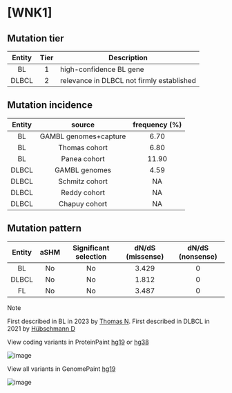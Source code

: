 # [WNK1]

## Mutation tier

|Entity|Tier|Description                              |
|:------:|:----:|-----------------------------------------|
|BL    |1   |high-confidence BL gene                  |
|DLBCL |2   |relevance in DLBCL not firmly established|
## Mutation incidence

|Entity|source               |frequency (%)|
|:------:|:---------------------:|:-------------:|
|BL    |GAMBL genomes+capture| 6.70        |
|BL    |Thomas cohort        | 6.80        |
|BL    |Panea cohort         |11.90        |
|DLBCL |GAMBL genomes        | 4.59        |
|DLBCL |Schmitz cohort       |   NA        |
|DLBCL |Reddy cohort         |   NA        |
|DLBCL |Chapuy cohort        |   NA        |

## Mutation pattern

|Entity|aSHM|Significant selection|dN/dS (missense)|dN/dS (nonsense)|
|:------:|:----:|:---------------------:|:----------------:|:----------------:|
|BL    |No  |No                   |3.429           |0               |
|DLBCL |No  |No                   |1.812           |0               |
|FL    |No  |No                   |3.487           |0               |


> [!NOTE]
> First described in BL in 2023 by [Thomas N](https://pubmed.ncbi.nlm.nih.gov/36201743). First described in DLBCL in 2021 by [Hübschmann D](https://pubmed.ncbi.nlm.nih.gov/33953289)

View coding variants in ProteinPaint [hg19](https://www.bcgsc.ca/downloads/morinlab/GAMBL/test/genes/WNK1_protein.html)  or [hg38](https://www.bcgsc.ca/downloads/morinlab/GAMBL/test/genes/WNK1_protein_hg38.html)

![image](../../images/proteinpaint/WNK1_NM_018979.svg)

View all variants in GenomePaint [hg19](https://www.bcgsc.ca/downloads/morinlab/GAMBL/test/genes/WNK1.html)

![image](../../images/proteinpaint/WNK1.svg)
